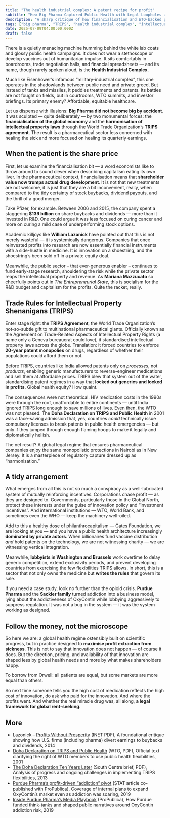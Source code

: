 ```yaml
---
title: "The health industrial complex: A patent recipe for profit"
subtitle: "How Big Pharma Captured Public Health with Legal Loopholes and Shareholder Logic"
description: "A sharp critique of how financialisation and WTO-backed patent regimes changed the pharmaceutical sector from medical innovator into monopoly landlord. Featuring stock buybacks, TRIPS, and the quiet triumph of rent over remedy."
tags: ["big pharma", "TRIPS", "health industrial complex", "intellectual property", "financialisation", "public health", "political economy"]
date: 2025-07-09T04:00:00.000Z
draft: false
---
```


There is a quietly menacing machine humming behind the white lab coats and glossy public health campaigns. It does 
not wear a stethoscope or develop vaccines out of humanitarian impulse. It sits comfortably in boardrooms, trade 
negotiation halls, and financial spreadsheets — and its name, though rarely spoken aloud, is the 
**Health Industrial Complex**.

Much like Eisenhower’s infamous “military-industrial complex”, this one operates in the shadowlands between public 
need and private greed. But instead of tanks and missiles, it peddles treatments and patents. Its battles are not 
fought on fields, but in courtrooms, WTO summits, and investor briefings. Its primary enemy? Affordable, equitable 
healthcare.

Let us dispense with illusions: **Big Pharma did not become big by accident**. It was sculpted — quite deliberately — 
by two monumental forces: the **financialisation of the global economy** and the **harmonisation of intellectual 
property laws** through the World Trade Organization’s **TRIPS agreement**. The result is a pharmaceutical sector 
less concerned with healing the sick and more focused on healing its quarterly earnings.

## When the patient is the share price

First, let us examine the financialisation bit — a word economists like to throw around to sound clever when 
describing capitalism eating its own liver. In the pharmaceutical context, financialisation means that **shareholder 
value now trumps actual drug development**. It is not that new treatments are not welcome, it is just that they are a 
bit inconvenient, really, when compared to the tidy certainty of stock buybacks, dividend payouts, and the thrill 
of a good merger.

Take Pfizer, for example. Between 2006 and 2015, the company spent a staggering **\$139 billion** on share buybacks 
and dividends — more than it invested in R\&D. One could argue it was less focused on curing cancer and more on curing 
a mild case of underperforming stock options.

Academic killjoys like **William Lazonick** have pointed out that this is not merely wasteful — it is systemically 
dangerous. Companies that once reinvested profits into research are now essentially financial instruments with a 
side-hustle in medicine. It is innovation on a shoestring, and the shoestring’s been sold off in a private equity deal.

Meanwhile, the public sector – that ever-generous enabler – continues to fund early-stage research, shouldering the 
risk while the private sector reaps the intellectual property and revenue. As **Mariana Mazzucato** so cheerfully 
points out in *The Entrepreneurial State*, this is socialism for the R\&D budget and capitalism for the profits. 
Quite the racket, really.

## Trade Rules for Intellectual Property Shenanigans (TRIPS)

Enter stage right: the **TRIPS Agreement**, the World Trade Organization’s not-so-subtle gift to multinational 
pharmaceutical giants. Officially known as the Agreement on Trade-Related Aspects of Intellectual Property Rights 
(a name only a Geneva bureaucrat could love), it standardised intellectual property laws across the globe. Translation: 
it forced countries to enforce **20-year patent monopolies** on drugs, regardless of whether their populations could afford them or not.

Before TRIPS, countries like India allowed patents only on *processes*, not *products*, enabling generic manufacturers to reverse-engineer medications and sell them at affordable prices. TRIPS blew that system out of the water, standardising patent regimes in a way that **locked out generics and locked in profits**. Global health equity? How quaint.

The consequences were not theoretical. HIV medication costs in the 1990s were through the roof, unaffordable to entire continents — until India ignored TRIPS long enough to save millions of lives. Even then, the WTO was not pleased. The **Doha Declaration on TRIPS and Public Health** in 2001 was a face-saving admission that, yes, countries *could* technically issue compulsory licenses to break patents in public health emergencies — but only if they jumped through enough flaming hoops to make it legally and diplomatically hellish.

The net result? A global legal regime that ensures pharmaceutical companies enjoy the same monopolistic protections in Nairobi as in New Jersey. It is a masterpiece of regulatory capture dressed up as “harmonisation.”

## A tidy arrangement

What emerges from all this is not so much a conspiracy as a well-lubricated system of mutually reinforcing incentives. 
Corporations chase profit — as they are designed to. Governments, particularly those in the Global North, protect 
these interests under the guise of innovation policy and “investment incentives”. And international institutions 
— WTO, World Bank, and sometimes even the WHO — keep the machinery well-oiled.

Add to this a healthy dose of philanthrocapitalism — Gates Foundation, we are looking at you — and you have a public health architecture increasingly **dominated by private actors**. When billionaires fund vaccine distribution *and* hold patents on the technology, we are not witnessing charity — we are witnessing vertical integration.

Meanwhile, **lobbyists in Washington and Brussels** work overtime to delay generic competition, extend exclusivity periods, and prevent developing countries from exercising the few flexibilities TRIPS allows. In short, this is a sector that not only owns the medicine but **writes the rules** that govern its sale.

If you need a case study, look no further than the opioid crisis. **Purdue Pharma** and the **Sackler family** turned addiction into a business model, lying about the addictiveness of OxyContin while lobbying aggressively to suppress regulation. It was not a bug in the system — it was the system working as designed.

## Follow the money, not the microscope

So here we are: a global health regime ostensibly built on scientific progress, but in practice designed to **maximise profit extraction from sickness**. This is not to say that innovation does not happen — of course it does. But the direction, pricing, and availability of that innovation are shaped less by global health needs and more by what makes shareholders happy.

To borrow from Orwell: all patients are equal, but some markets are more equal than others.

So next time someone tells you the high cost of medication reflects the high cost of innovation, do ask who paid for 
the innovation. And where the profits went. And whether the real miracle drug was, all along, **a legal 
framework for global rent-seeking**.

## More

* Lazonick – [Profits Without Prosperity](https://www.ineteconomics.org/uploads/papers/LAZONICK_William_Profits-without-Prosperity-20140406.pdf) (INET PDF), A foundational critique showing how U.S. firms (including pharma) divert earnings to buybacks and dividends, 2014
* [Doha Declaration on TRIPS and Public Health](https://www.globalhealthrights.org/wp-content/uploads/2014/07/Doha-Declaration-on-the-Trips-Agreement-and-Public-Health.pdf) (WTO, PDF), Official text clarifying the right of WTO members to use public health flexibilities, 2001
* [The Doha Declaration Ten Years Later](https://www.southcentre.int/wp-content/uploads/2013/06/PB7_-Doha-Declaration-on-TRIPS-and-Health_-EN.pdf) (South Centre brief, PDF), Analysis of progress and ongoing challenges in implementing TRIPS flexibilities, 2013
* [Purdue Pharma’s profit-driven “addiction” pivot](https://www.statnews.com/2019/01/30/purdue-pharma-oxycontin-maker-explored-addiction-treatment/) (STAT article co-published with ProPublica), Coverage of internal plans to expand OxyContin’s market even as addiction was soaring, 2019
* [Inside Purdue Pharma’s Media Playbook](https://www.propublica.org/article/inside-purdue-pharma-media-playbook-how-it-planted-the-opioid-anti-story) (ProPublica), How Purdue funded think-tanks and shaped public narratives around OxyContin addiction risk, 2019
